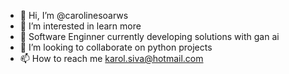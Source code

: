 - 👋 Hi, I’m @carolinesoarws
- 👀 I’m interested in learn more
- 🌱 Software Enginner currently developing solutions with gan ai 
- 💞️ I’m looking to collaborate on python projects
- 📫 How to reach me karol.siva@hotmail.com

<!---
carolinesoarws/carolinesoarws is a ✨ special ✨ repository because its `README.md` (this file) appears on your GitHub profile.
You can click the Preview link to take a look at your changes.
--->
